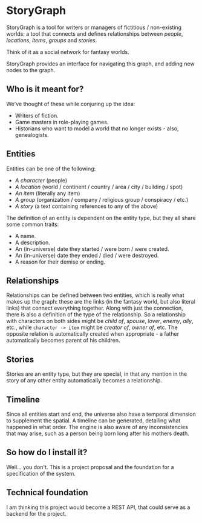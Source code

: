 # StoryGraph

StoryGraph is a tool for writers or managers of fictitious / non-existing worlds: a tool that connects and defines relationships between *people*, *locations*, *items*, *groups* and *stories*.

Think of it as a social network for fantasy worlds.

StoryGraph provides an interface for navigating this graph, and adding new nodes to the graph.

## Who is it meant for?

We've thought of these while conjuring up the idea:

- Writers of fiction.
- Game masters in role-playing games.
- Historians who want to model a world that no longer exists - also, genealogists.

## Entities

Entities can be one of the following:

- *A character* (people)
- *A location* (world / continent / country / area / city / building / spot)
- *An item* (literally any item)
- *A group* (organization / company / religious group / conspiracy / etc.)
- *A story* (a text containing references to any of the above)

The definition of an entity is dependent on the entity type, but they all share some common traits:

- A name.
- A description.
- An (in-universe) date they started / were born / were created.
- An (in-universe) date they ended / died / were destroyed.
- A reason for their demise or ending.

## Relationships

Relationships can be defined between two entities, which is really what makes up the graph: these are the links (in the fantasy world, but also literal links) that connect everything together. Along with just the connection, there is also a definition of the type of the relationship. So a relationship with characters on both sides might be *child of*, *spouse*, *lover*, *enemy*, *ally*, etc., while `character -> item` might be *creator of*, *owner of*, etc. The opposite relation is automatically created when appropriate - a father automatically becomes parent of his children.

## Stories

Stories are an entity type, but they are special, in that any mention in the story of any other entity automatically becomes a relationship. 

## Timeline

Since all entities start and end, the universe also have a temporal dimension to supplement the spatial. A timeline can be generated, detailing what happened in what order. The engine is also aware of any inconsistencies that may arise, such as a person being born long after his mothers death.

## So how do I install it?

Well... you don't. This is a project proposal and the foundation for a specification of the system.

## Technical foundation

I am thinking this project would become a REST API, that could serve as a backend for the project.